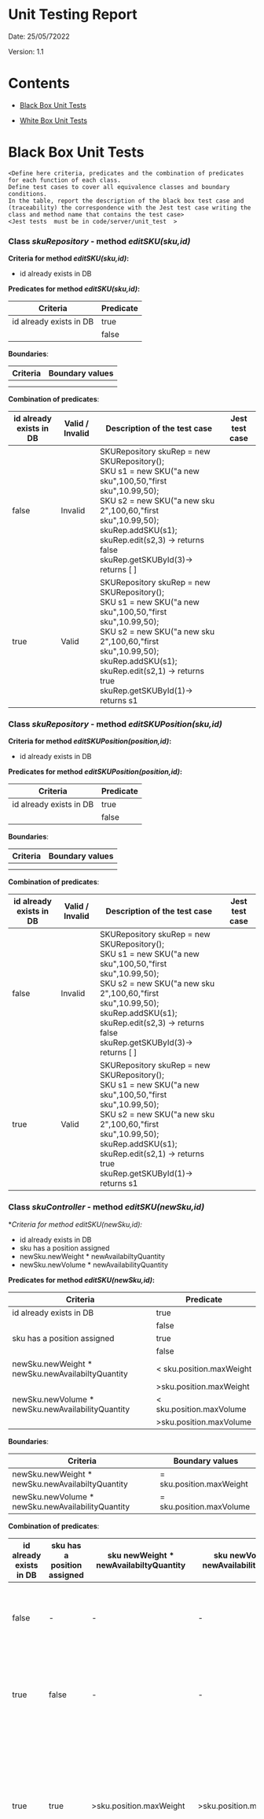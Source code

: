 # Unit Testing Report

Date: 25/05/72022

Version: 1.1

# Contents

- [Black Box Unit Tests](#black-box-unit-tests)




- [White Box Unit Tests](#white-box-unit-tests)


# Black Box Unit Tests

    <Define here criteria, predicates and the combination of predicates for each function of each class.
    Define test cases to cover all equivalence classes and boundary conditions.
    In the table, report the description of the black box test case and (traceability) the correspondence with the Jest test case writing the 
    class and method name that contains the test case>
    <Jest tests  must be in code/server/unit_test  >

 ### **Class *skuRepository* - method *editSKU(sku,id)***



**Criteria for method *editSKU(sku,id)*:**
	

 - id already exists in DB

**Predicates for method *editSKU(sku,id)*:**

| Criteria                | Predicate |
| ----------------------- | --------- |
| id already exists in DB | true      |
|                         | false     |





**Boundaries**:

| Criteria | Boundary values |
| -------- | --------------- |
|          |                 |
|          |                 |



**Combination of predicates**:


| id already exists in DB | Valid / Invalid | Description of the test case                                 | Jest test case |
| ----------------------- | --------------- | ------------------------------------------------------------ | -------------- |
| false                   | Invalid         | SKURepository skuRep = new SKURepository();<br />SKU s1 = new SKU("a new sku",100,50,"first sku",10.99,50);<br />SKU s2 = new SKU("a new sku 2",100,60,"first sku",10.99,50);<br />skuRep.addSKU(s1);<br />skuRep.edit(s2,3) -> returns false<br />skuRep.getSKUById(3)-> returns [ ] |                |
| true                    | Valid           | SKURepository skuRep = new SKURepository();<br />SKU s1 = new SKU("a new sku",100,50,"first sku",10.99,50);<br />SKU s2 = new SKU("a new sku 2",100,60,"first sku",10.99,50);<br />skuRep.addSKU(s1);<br />skuRep.edit(s2,1) -> returns true<br />skuRep.getSKUById(1)-> returns s1 |                |

 ### **Class *skuRepository* - method *editSKUPosition(sku,id)***



**Criteria for method *editSKUPosition(position,id)*:**
	

 - id already exists in DB

**Predicates for method *editSKUPosition(position,id)*:**

| Criteria                | Predicate |
| ----------------------- | --------- |
| id already exists in DB | true      |
|                         | false     |





**Boundaries**:

| Criteria | Boundary values |
| -------- | --------------- |
|          |                 |
|          |                 |



**Combination of predicates**:


| id already exists in DB | Valid / Invalid | Description of the test case                                 | Jest test case |
| ----------------------- | --------------- | ------------------------------------------------------------ | -------------- |
| false                   | Invalid         | SKURepository skuRep = new SKURepository();<br />SKU s1 = new SKU("a new sku",100,50,"first sku",10.99,50);<br />SKU s2 = new SKU("a new sku 2",100,60,"first sku",10.99,50);<br />skuRep.addSKU(s1);<br />skuRep.edit(s2,3) -> returns false<br />skuRep.getSKUById(3)-> returns [ ] |                |
| true                    | Valid           | SKURepository skuRep = new SKURepository();<br />SKU s1 = new SKU("a new sku",100,50,"first sku",10.99,50);<br />SKU s2 = new SKU("a new sku 2",100,60,"first sku",10.99,50);<br />skuRep.addSKU(s1);<br />skuRep.edit(s2,1) -> returns true<br />skuRep.getSKUById(1)-> returns s1 |                |

 ### **Class *skuController* - method *editSKU(newSku,id)***



**Criteria for method *editSKU(newSku,id):**
	

 - id already exists in DB
 - sku has a position assigned
 - newSku.newWeight * newAvailabiltyQuantity
 - newSku.newVolume * newAvailabilityQuantity

**Predicates for method *editSKU(newSku,id)*:**

| Criteria                                          | Predicate                |
| ------------------------------------------------- | ------------------------ |
| id already exists in DB                           | true                     |
|                                                   | false                    |
| sku has a position assigned                       | true                     |
|                                                   | false                    |
| newSku.newWeight * newSku.newAvailabiltyQuantity  | < sku.position.maxWeight |
|                                                   | >sku.position.maxWeight  |
| newSku.newVolume * newSku.newAvailabilityQuantity | < sku.position.maxVolume |
|                                                   | >sku.position.maxVolume  |





**Boundaries**:

| Criteria                                          | Boundary values          |
| ------------------------------------------------- | ------------------------ |
| newSku.newWeight * newSku.newAvailabiltyQuantity  | = sku.position.maxWeight |
| newSku.newVolume * newSku.newAvailabilityQuantity | = sku.position.maxVolume |



**Combination of predicates**:


| id already exists in DB | sku has a position assigned | sku newWeight * newAvailabiltyQuantity | sku newVolume * newAvailabilityQuantity | Valid / Invalid | Description of the test case                                 | Jest test case |
| ----------------------- | --------------------------- | -------------------------------------- | --------------------------------------- | --------------- | ------------------------------------------------------------ | -------------- |
| false                   | -                           | -                                      | -                                       | Invalid         | SKURepository skuRep = new SKURepository()<br />SKU s1 = new SKU("a new sku",100,50,"first sku",10.99,50);<br />SKUController skuController= new skuController()<br />SKU s2 = new SKU("a new sku 2",100,60,"first sku",10.99,50);<br />skuRep.addSKU(s1);<br />skuController.editSKU(s2,3) -> returns 404<br />skuRep.getSKUById(3)-> [] |                |
| true                    | false                       | -                                      | -                                       | Valid           | SKURepository skuRep = new SKURepository()<br />SKU s1 = new SKU("a new sku",100,50,"first sku",10.99,50);<br />SKUController skuController= new skuController()<br />SKU s2 = new SKU("a new sku 2",100,60,"first sku",10.99,50);<br />skuRep.addSKU(s1);<br />skuController.editSKU(s2,1) -> returns 200<br />skuRep.getSKUById(1)-> [{"a new sku 2",100,60,"first sku",10.99,50}] |                |
| true                    | true                        | >sku.position.maxWeight                | >sku.position.maxVolume                 | Invalid         | SKURepository skuRep = new SKURepository()<br />PositionRepository posRepo = new PositionRepository();<br />SKUController skuController= new skuController()<br />PositionRepository posRepo = new PositionRepository();<br />Position pos = new Position("800234543412","8002","3454","3412",200,200)<br />SKU s1 = new SKU("a new sku",2,3,"first sku",10.99,50);<br />SKU s2 = new SKU("a new sku 2",100,60,"first sku",10.99,50);<br />skuRep.addSKU(s1);<br />posRepo.addPos(pos);<br />sku.editSKUPosition(pos,1)<br />skuController.editSKU(s2,1) -> returns 422<br />skuRep.getSKUById(1) -> {"a new sku",2,3,"first sku",10.99,50,"800234543412"} |                |
| true                    | true                        | <=sku.position.maxWeight               | <=sku.position.maxVolume                | Valid           | SKURepository skuRep = new SKURepository()<br />PositionRepository posRepo = new PositionRepository();<br />SKUController skuController= new skuController()<br />Position pos = new Position("800234543412","8002","3454","3412",1000,1000)<br />SKU s1 = new SKU("a new sku",2,3,"first sku",10.99,50);<br />SKU s2 = new SKU("a new sku 2",100,60,"first sku",10.99,50);<br />skuRep.addSKU(s1);<br />posRepo.addPos(pos);<br />sku.editSKUPosition(pos,1)<br />skuController.editSKU(s2,1) -> returns 200<br />skuRep.getSKUById(1) -> {"a new sku 2",100,60,"first sku",10.99,50,"800234543412"} |                |

 ### **Class *skuController* - method *editSKUPosition(position,id)***



**Criteria for method *editSKUPosition(position,id)*:**
	

 - id already exists in DB
 - position already exists in DB
 - sku has already the new position
 - sku.Weight * sku.AvailabiltyQuantity
 - sku.Volume * sku.AvailabilityQuantity

**Predicates for method *editSKUPosition(position,id)*:**

| Criteria                              | Predicate            |
| ------------------------------------- | -------------------- |
| id already exists in DB               | true                 |
|                                       | false                |
| position already exists in DB         | true                 |
|                                       | false                |
| sku has already the new position      | true                 |
|                                       | false                |
| sku.Weight * sku.AvailabiltyQuantity  | < position.maxWeight |
|                                       | >position.maxWeight  |
| sku.Volume * sku.AvailabilityQuantity | < position.maxVolume |
|                                       | >position.maxVolume  |





**Boundaries**:

| Criteria                              | Boundary values      |
| ------------------------------------- | -------------------- |
| sku.Weight * sku.AvailabiltyQuantity  | = position.maxWeight |
| sku.Volume * sku.AvailabilityQuantity | = position.maxVolume |



**Combination of predicates**:


| id already exists in DB | position already exists in DB | sku has already the new position | sku.Weight * sku.AvailabiltyQuantity | sku.Volume * sku.AvailabilityQuantity | Valid / Invalid | Description of the test case                                 | Jest test case |
| ----------------------- | ----------------------------- | -------------------------------- | ------------------------------------ | ------------------------------------- | --------------- | ------------------------------------------------------------ | -------------- |
| false                   | -                             |                                  | -                                    | -                                     | Invalid         | SKURepository skuRep = new SKURepository()<br />SKUController skuController= new skuController()<br />PositionRepository posRepo = new PositionRepository();<br />Position pos = new Position("800234543412","8002","3454","3412",1000,1000)<br />SKU s1 = new SKU("a new sku",100,50,"first sku",10.99,50);<br />skuRep.addSKU(s1);<br />skuController.editSKUPosition(pos,3) ) -> returns 404<br />skuRep.getSKUById(3)-> [] |                |
| true                    | false                         | -                                | -                                    | -                                     | Invalid         | SKURepository skuRep = new SKURepository()<br />SKUController skuController= new skuController()<br />PositionRepository posRepo = new PositionRepository();<br />Position pos = new Position("800234543412","8002","3454","3412",1000,1000)<br />SKU s1 = new SKU("a new sku",100,50,"first sku",10.99,50);<br />skuRep.addSKU(s1);<br />skuController.editSKUPosition(pos,1) ) -> returns 404<br />skuRep.getSKUById(1)-> s1 |                |
| true                    | true                          | true                             | -                                    | -                                     | Invalid         | SKURepository skuRep = new SKURepository()<br />SKUController skuController= new skuController()<br />PositionRepository posRepo = new PositionRepository();<br />Position pos = new Position("800234543412","8002","3454","3412",1000,1000)<br />posRepo.addPos(pos);<br />SKU s1 = new SKU("a new sku",100,50,"first sku",10.99,50);<br />skuRep.addSKU(s1);<br />skuController.editSKUPosition(pos,1) ) -> 202<br />skuController.editSKUPosition(pos,1) ) -> 422<br />skuRep.getSKUById(1)-> [{"a new sku",100,50,"first sku",10.99,50,"800234543412"}] |                |
| true                    | true                          | false                            | > position.maxWeight                 | > position.maxVolume                  | Invalid         | SKURepository skuRep = new SKURepository()<br />SKUController skuController= new skuController()<br />PositionRepository posRepo = new PositionRepository();<br />Position pos = new Position("800234543412","8002","3454","3412",200,200)<br />posRepo.addPos(pos);<br />SKU s1 = new SKU("a new sku",100,50,"first sku",10.99,50);<br />skuRep.addSKU(s1);<br />skuController.editSKUPosition(pos,1) ) -> 422<br />skuRep.getSKUById(1)-> s1 |                |
| true                    | true                          | false                            | <= position.maxWeight                | <= position.maxVolume                 | Valid           | SKURepository skuRep = new SKURepository()<br />SKUController skuController= new skuController()<br />PositionRepository posRepo = new PositionRepository();<br />Position pos = new Position("800234543412","8002","3454","3412",1000,1000)<br />posRepo.addPos(pos);<br />SKU s1 = new SKU("a new sku",100,50,"first sku",10.99,50);<br />skuRep.addSKU(s1);<br />skuController.editSKUPosition(pos,1) ) -> 202<br />skuRep.getSKUById(1)-> [{"a new sku",100,50,"first sku",10.99,50,"800234543412}] |                |

 ### **Class *skuItemRepository* - method *addSKUItem(skuItem)***



**Criteria for method *addSKUItem(skuItem)*:**
	

 - RFID already exists in DB
 - skuId exists in DB

**Predicates for method *addSKUItem(skuItem)*:**

| Criteria                  | Predicate |
| ------------------------- | --------- |
| RFID already exists in DB | true      |
|                           | false     |
| skuId exists in DB        | true      |
|                           | false     |





**Boundaries**:

| Criteria | Boundary values |
| -------- | --------------- |
|          |                 |
|          |                 |



**Combination of predicates**:


| RFID already exists in DB | skuId exists in DB | Valid / Invalid | Description of the test case                                 | Jest test case |
| ------------------------- | ------------------ | --------------- | ------------------------------------------------------------ | -------------- |
| true                      | -                  | Invalid         | SKUItemRepository skuItemRep = new SKUItemRepository();<br />SKUItem si1 = new SKUItem("12345678901234567890123456789015",1,"2021/11/29 12:30");<br />skuItemRep.addSKUItem(si1) -> returns true;<br />skuItemRep.addSKUItem(si1) -> returns false;<br />skuItemRep.getSingleSKUItem(12345678901234567890123456789015)-> returns si1 |                |
| false                     | false              | Invalid         | SKUItemRepository skuItemRep = new SKUItemRepository();<br />SKUItem si1 = new SKUItem("12345678901234567890123456789015",1,"2021/11/29 12:30");<br />skuItemRep.addSKUItem(si1) -> returns false;<br />skuItemRep.getSingleSKUItem(12345678901234567890123456789015)-> returns [] |                |
| false                     | true               | Valid           | SKUItemRepository skuItemRep = new SKUItemRepository();<br />SKURepository skuRep = new SKURepository();<br />SKU s1 = new SKU("a new sku",100,50,"first sku",10.99,50);<br />skuItemRep.addSKU(s1)<br />SKUItem si1 = new SKUItem("12345678901234567890123456789015",1,"2021/11/29 12:30");<br />skuItemRep.addSKUItem(si1) -> returns true;<br />skuItemRep.getSingleSKUItem(12345678901234567890123456789015)-> returns si1 |                |

 ### **Class *skuItemRepository* - method *deleteSKUItem(rfid)***



**Criteria for method *deleteSKUItem(rfid)*:**
	

 - RFID exists in DB

**Predicates for method *deleteSKUItem(rfid)*:**

| Criteria          | Predicate |
| ----------------- | --------- |
| RFID exists in DB | true      |
|                   | false     |





**Boundaries**:

| Criteria | Boundary values |
| -------- | --------------- |
|          |                 |
|          |                 |



**Combination of predicates**:


| RFID already exists in DB | Valid / Invalid | Description of the test case                                 | Jest test case |
| ------------------------- | --------------- | ------------------------------------------------------------ | -------------- |
| false                     | Invalid         | SKUItemRepository skuItemRep = new SKUItemRepository();<br />SKUItem si1 = new SKUItem("12345678901234567890123456789015",1,"2021/11/29 12:30");<br />skuItemRep.deleteSKUItem(si1); -> returns false<br />skuItemRep.getSingleSKUItem(12345678901234567890123456789015)-> returns [] |                |
| true                      | Valid           | SKUItemRepository skuItemRep = new SKUItemRepository();<br />SKURepository skuRep = new SKURepository();<br />SKU s1 = new SKU("a new sku",100,50,"first sku",10.99,50);<br />skuItemRep.addSKU(s1)<br />SKUItem si1 = new SKUItem("12345678901234567890123456789015",1,"2021/11/29 12:30");<br />skuItemRep.addSKUItem(si1);<br />skuItemRep.deleteSKUItem(si1); -> returns true<br />skuItemRep.getSingleSKUItem(12345678901234567890123456789015)-> returns [] |                |

 ### **Class *skuItemController* - method *editSKUItem(newSKUItem,rfid)***



**Criteria for method *editSKUItem(newSKUItem,rfid)*:**
	

 - RFID exists in DB

**Predicates for method *editSKUItem(newSKUItem,rfid)*:**

| Criteria          | Predicate |
| ----------------- | --------- |
| RFID exists in DB | true      |
|                   | false     |





**Boundaries**:

| Criteria | Boundary values |
| -------- | --------------- |
|          |                 |
|          |                 |



**Combination of predicates**:


| RFID already exists in DB | Valid / Invalid | Description of the test case                                 | Jest test case |
| ------------------------- | --------------- | ------------------------------------------------------------ | -------------- |
| false                     | Invalid         | SKUItemRepository skuItemRep = new SKUItemRepository();<br />SKUItemController skuItemController = new SKUItemController();<br />SKUItem si1 = new SKUItem("12345678901234567890123456789015",1,"2021/11/29 12:30");<br />SKUItem si2 = new SKUItem("12345678901234567890123456789015","2021/11/29 13:30");<br />skuItemController.editSKUItem(si2,12345678901234567890123456789015); -> returns false<br />skuItemRep.getSingleSKUItem(12345678901234567890123456789015)-> returns [] |                |
| true                      | Valid           | SKUItemRepository skuItemRep = new SKUItemRepository();<br />SKUItemController skuItemController = new SKUItemController();<br />SKUItem si1 = new SKUItem("12345678901234567890123456789015",1,"2021/11/29 12:30");<br />skuItemRep.addSKUItem(si1)<br />SKUItem si2 = new SKUItem("12345678901234567890123456789015","2021/11/29 13:30");<br />skuItemController.editSKUItem(si2,12345678901234567890123456789015); -> returns true<br />skuItemRep.getSingleSKUItem(12345678901234567890123456789015)-> returns [{"12345678901234567890123456789015",1,0,"2021/11/29 13:30"}] |                |

 ### **Class *ItemRepository* - method *addItem(item)***



**Criteria for method *addItem(item)*:**
	

 - id already exists in DB
 - supplierid already exists in DB
 - skuId exists in DB

**Predicates for method *addItem(item)*:**

| Criteria                        | Predicate |
| ------------------------------- | --------- |
| id already exists in DB         | true      |
|                                 | false     |
| supplierid already exists in DB | true      |
|                                 | false     |
| skuId exists in DB              | true      |
|                                 | false     |





**Boundaries**:

| Criteria | Boundary values |
| -------- | --------------- |
|          |                 |
|          |                 |



**Combination of predicates**:


| id already exists in DB | supplierid already exists in DB | skuId exists in DB | Valid / Invalid | Description of the test case                                 | Jest test case |
| ----------------------- | ------------------------------- | ------------------ | --------------- | ------------------------------------------------------------ | -------------- |
| true                    | true                            | -                  | Invalid         | ItemRepository ItemRep = new ItemRepository();<br />//Supplier with supplierid=2 exists in DB<br />Item i1 = new Item(12,"a new item", 10.99, 1, 2);<br />ItemRep.addItem(i1) -> returns true;<br />ItemRep.addItem(i1) -> returns false;<br />skuItemRep.getSingleItem(12)-> returns i1 |                |
| true                    | false                           | -                  | Invalid         | ItemRepository ItemRep = new ItemRepository();<br />Item i1 = new Item(12,"a new item", 10.99, 1, 2);<br />ItemRep.addItem(i1) -> returns false;<br />skuItemRep.getSingleItem(12)-> returns[] |                |
| false                   | true                            | false              | Invalid         | ItemRepository ItemRep = new ItemRepository();<br />//Supplier with supplierid=2 exists in DB<br />Item i1 = new Item(12,"a new item", 10.99, 1, 2);<br />ItemRep.addItem(i1) -> returns false;<br />IskuItemRep.getSingleItem(12)-> returns [] |                |
| false                   | true                            | true               | Valid           | ItemRepository ItemRep = new ItemRepository();<br />//Supplier with supplierid=2 exists in DB<br />//SKU with skuid=1 exists in DB<br />Item i1 = new Item(12,"a new item", 10.99, 1, 2);<br />ItemRep.addItem(i1) -> returns true;<br />IskuItemRep.getSingleItem(12)-> returns i1 |                |

 ### **Class *ItemRepository* - method *deleteItem(id)***



**Criteria for method *deleteItem(id)*:**
	

 - id exists in DB

**Predicates for method *deleteItem(id)*:**

| Criteria        | Predicate |
| --------------- | --------- |
| id exists in DB | true      |
|                 | false     |





**Boundaries**:

| Criteria | Boundary values |
| -------- | --------------- |
|          |                 |
|          |                 |



**Combination of predicates**:


| id exists in DB | Valid / Invalid | Description of the test case                                 | Jest test case |
| --------------- | --------------- | ------------------------------------------------------------ | -------------- |
| false           | Invalid         | ItemRepository ItemRep = new ItemRepository();<br />//Supplier with supplierid=2 exists in DB<br />//SKU with skuid=1 exists in DB<br />Item i1 = new Item(12,"a new item", 10.99, 1, 2);<br />ItemRep.deleteItem(12) -> returns false;<br />skuItemRep.getSingleItem(12)-> returns [] |                |
| true            | Valid           | ItemRepository ItemRep = new ItemRepository();<br />//Supplier with supplierid=2 exists in DB<br />//SKU with skuid=1 exists in DB<br />Item i1 = new Item(12,"a new item", 10.99, 1, 2);<br />ItemRep.addItem(i1) -> returns true;<br />ItemRep.deleteItem(12) -> returns true;<br />skuItemRep.getSingleItem(12)-> returns[] |                |

 ### **Class *skuItemController* - method *editSKUItem(newItem,id)***



**Criteria for method *editSKUItem(newItem,id)*:**
	

 - idexists in DB

**Predicates for method *editSKUItem(newItem,id)*:**

| Criteria        | Predicate |
| --------------- | --------- |
| id exists in DB | true      |
|                 | false     |





**Boundaries**:

| Criteria | Boundary values |
| -------- | --------------- |
|          |                 |
|          |                 |



**Combination of predicates**:


| RFID already exists in DB | Valid / Invalid | Description of the test case                                 | Jest test case |
| ------------------------- | --------------- | ------------------------------------------------------------ | -------------- |
| false                     | Invalid         | ItemRepository itemRep = new ItemRepository();<br />ItemController itemController = new ItemController();<br />//Supplier with supplierid=2 exists in DB<br />//SKU with skuid=1 exists in DB<br />Item i1 = new Item(12,"a new item", 10.99, 1, 2);<br />Item i2 = new Item("a new item2",11.99);<br />itemController.editSKUItem(i2,12); -> returns false<br />itemRep.getSingleSKUItem(12)-> returns [] |                |
| true                      | Valid           | ItemRepository itemRep = new ItemRepository();<br />ItemController itemController = new ItemController();<br />//Supplier with supplierid=2 exists in DB<br />//SKU with skuid=1 exists in DB<br />Item i1 = new Item(12,"a new item", 10.99, 1, 2);<br />itemRep.addItem(i1)<br />Item i2 = new Item("a new item2",11.99);<br />itemController.editSKUItem(i2,12); -> returns true<br />itemRep.getSingleSKUItem(12)-> returns {12,"a new item", 11.99, 1, 2} |                |

### **Class *TestDescriptor* - method *updateTestDescriptor***



**Criteria for method *updateTestDescriptor*:**


- **ID** has to be an **integer**
- **ID** has to be **bigger than 0**
- **newIdSKU** has to be an **integer**
- **newIdSKU** has to be **bigger than 0**
- **newName** has to be a **non-empty** string
- **newProcedureDescription** has to be a **non-empty** string




**Predicates for method *updateTestDescriptor*:**

| Criteria                                             | Predicate                          |
|------------------------------------------------------|------------------------------------|
| ID has to be an integer                              | typeof id === "Integer"            |
| ID has to be bigger than 0                           | id > 0                             |
| newIdSKU has to be an integer                        | typeof newIdSKU === "Integer"      |
| newIdSKU has to be bigger than 0                     | newIdSKU > 0                       |
| newName has to be a non-empty string                 | newName !== undefined              |
| newProcedureDescription has to be a non-empty string | newProcedureDescription.length > 0 |


**Boundaries**:

| Criteria                                              | Boundary values |
|-------------------------------------------------------|-----------------|
| ID has to be bigger than 0                            | 0               |
| newIdSKU has to be bigger than 0                      | 0               |

**Combination of predicates**:


| ID is integer | ID is bigger than 0 | newIdSKu is integer | newIdSKU is bigger than 0 | newName is non-empty | newProcedureDescription is non-empty | Valid / Invalid | Description of the test case                                                                                                                                                  | Jest test case                       |
|---------------|---------------------|---------------------|---------------------------|----------------------|--------------------------------------|-----------------|-------------------------------------------------------------------------------------------------------------------------------------------------------------------------------|--------------------------------------|
| true          | true                | true                | true                      | true                 | true                                 | Valid           | db.updateTestDescriptor({<br/>*newName*: "New Test Descriptor 1",<br/>*newIdSKU*: 1,<br/>*newProcedureDescription*: "New This test is described by ..."}, 1);                 | reqWithCorrectData                   |
| **false**     | **false**           | true                | true                      | true                 | true                                 | Invalid         | db.updateTestDescriptor({<br/>*newName*: "New Test Descriptor 1",<br/>*newIdSKU*: 1,<br/>*newProcedureDescription*: "New This test is described by ..."}, **"Not Integer"**); | reqWithNonIntegerId                  |
| true          | **false**           | true                | true                      | true                 | true                                 | Invalid         | db.updateTestDescriptor({<br/>*newName*: "New Test Descriptor 1",<br/>*newIdSKU*: 1,<br/>*newProcedureDescription*: "New This test is described by ..."}, **0**);             | reqWithZeroId                        |
| true          | true                | **false**           | **false**                 | true                 | true                                 | Invalid         | db.updateTestDescriptor({<br/>*newName*: "New Test Descriptor 1",<br/>***newIdSKU*: "Not Integer"**,<br/>*newProcedureDescription*: "New This test is described by ..."}, 1); | reqWithNonIntegerNewIdSKU            |
| true          | true                | true                | **false**                 | true                 | true                                 | Invalid         | db.updateTestDescriptor({<br/>*newName*: "New Test Descriptor 1",<br/>***newIdSKU*: 0**,<br/>*newProcedureDescription*: "New This test is described by ..."}, 1);             | reqWithZeroNewIdSKU                  |
| true          | true                | true                | true                      | **false**            | true                                 | Invalid         | db.updateTestDescriptor({<br/>***newName*: undefined**,<br/>*newIdSKU*: 1,<br/>*newProcedureDescription*: "New This test is described by ..."}, 1);                           | reqWithEmptyNewName                  |
| true          | true                | true                | true                      | true                 | **false**                            | Invalid         | db.updateTestDescriptor({<br/>*newName*: "New Test Descriptor 1",<br/>*newIdSKU*: 1,<br/>***newProcedureDescription*: undefined**}, 1);                                       | reqWithEmptyNewProcedureDescription  |
| true          | true                | true                | true                      | true                 | true                                 | Invalid         | db.updateTestDescriptor({<br/>*newName*: "New Test Descriptor 1",<br/>*newIdSKU*: 1,<br/>***newProcedureDescription*: undefined**}, 1);                                       | reqWithEmptyNewProcedureDescription  |




### **Class *TestDescriptor* - method *deleteTestDescriptor***

**Criteria for method *deleteTestDescriptor*:**


- **ID** has to be an **integer**
- **ID** has to be **bigger than 0**
- **Test Descriptor** has to be **existent**


**Predicates for method *deleteTestDescriptor*:**

| Criteria                     | Predicate               |
|------------------------------|-------------------------|
| ID has to be an integer      | typeof id === "Integer" |
| ID has to be bigger than 0   | id > 0                  |
| Test Descriptor has to exist | true                    | 
|                              | false                   |


**Boundaries**:

| Criteria                                              | Boundary values |
|-------------------------------------------------------|-----------------|
| ID has to be bigger than 0                            | 0               |



**Combination of predicates**:


| ID is integer | ID is bigger than 1 | Test Descriptor exist | Valid / Invalid | Description of the test case               | Jest test case                            |
|---------------|---------------------|-----------------------|-----------------|--------------------------------------------|-------------------------------------------|
| true          | true                | true                  | Valid           | db.deleteTestDescriptor(1)                 | reqWithCorrectData()                      |
| **false**     | **false**           | **false**             | Invalid         | db.deleteTestDescriptor(**"Not Integer"**) | reqWithNonIntegerId()                     |
| true          | **false**           | **false**             | Invalid         | db.deleteTestDescriptor(**0**)             | reqWithZeroId()                           |
| true          | true                | true                  | Invalid         | db.deleteTestDescriptor(**99**)            | deleteTestDescriptor with ID non existent |

### **Class *TestResult* - method *updateTestResult***



**Criteria for method *updateTestResult*:**

- **ID** has to be an **integer**
- **ID** has to be **bigger than 0**
- **newIdTestDescriptor** has to be an **integer**
- **newIdTestDescriptor** has to be **bigger than 0**
- **newDate** has to be a **non-empty** string
- **newResult** has to be a **non-empty** string



**Predicates for method *updateTestResult*:**

| Criteria                                     | Predicate                                |
|----------------------------------------------|------------------------------------------|
| ID has to be an integer                      | typeof id === "Integer"                  |
| ID has to be bigger than 0                   | id > 0                                   |
| newIdTestDescriptor has to be an integer     | typeof newIdTestDescriptor === "Integer" |
| newIdTestDescriptor has to be bigger than 0  | newIdTestDescriptor > 0                  |
| newDate has to be of valid date-format       | typeof newDate === Date                  |
| newResult has to of (primitive) boolean type | typeof newResult === "boolean"           |



**Boundaries**:

| Criteria                                    | Boundary values |
|---------------------------------------------|-----------------|
| ID has to be bigger than 0                  | 0               |
| newIdTestDescriptor has to be bigger than 0 | 0               |

**Combination of predicates**:


| ID is integer | ID is bigger than 0 | newIdSKu is integer | newIdTestDescriptor is bigger than 0 | newDate is of Date | newResult is of boolean | Valid / Invalid | Description of the test case                                                                                                 | Jest test case                       |
|---------------|---------------------|---------------------|--------------------------------------|--------------------|-------------------------|-----------------|------------------------------------------------------------------------------------------------------------------------------|--------------------------------------|
| true          | true                | true                | true                                 | true               | true                    | Valid           | db.updateTestResult({<br/>*newDate*: "2022-05-20",<br/>*newIdTestDescriptor*: 1,<br/>*newResult*: true}, 1);                 | reqWithCorrectData                   |
| **false**     | **false**           | true                | true                                 | true               | true                    | Invalid         | db.updateTestResult({<br/>*newDate*: "2022-05-20",<br/>*newIdTestDescriptor*: 1,<br/>*newResult*: true}, **"Not Integer"**); | reqWithNonIntegerId                  |
| true          | **false**           | true                | true                                 | true               | true                    | Invalid         | db.updateTestResult({<br/>*newDate*: "2022-05-20",<br/>*newIdTestDescriptor*: 1,<br/>*newResult*: true}, **0**);             | reqWithZeroId                        |
| true          | true                | **false**           | **false**                            | true               | true                    | Invalid         | db.updateTestResult({<br/>*newDate*: "2022-05-20",<br/>***newIdTestDescriptor*: "Not Integer"**,<br/>*newResult*: true}, 1); | reqWithNonIntegerNewIdTestDescriptor |
| true          | true                | true                | **false**                            | true               | true                    | Invalid         | db.updateTestResult({<br/>*newDate*: "2022-05-20",<br/>***newIdTestDescriptor*: 0**,<br/>*newResult*: true}, 1);             | reqWithZeroNewIdTestDescriptor       |
| true          | true                | true                | true                                 | **false**          | true                    | Invalid         | db.updateTestResult({<br/>***newDate*: "Not Date"**,<br/>*newIdTestDescriptor*: 1,<br/>*newResult*: true}, 1);               | reqWithNonDateNewDate                |
| true          | true                | true                | true                                 | true               | **false**               | Invalid         | db.updateTestResult({<br/>*newDate*: "2022-05-20",<br/>*newIdTestDescriptor*: 1,<br/>***newResult*: "Not boolean"**}, 1);    | reqWithNonBooleanNewResult           |


### **Class *TestResult* - method *updateTestResult***



**Criteria for method *updateTestResult*:**

- **ID** has to be an **integer**
- **ID** has to be **bigger than 0**
- **newIdTestDescriptor** has to be an **integer**
- **newIdTestDescriptor** has to be **bigger than 0**
- **newDate** has to be a **non-empty** string
- **newResult** has to be a **non-empty** string



**Predicates for method *updateTestResult*:**

| Criteria                                     | Predicate                                |
|----------------------------------------------|------------------------------------------|
| ID has to be an integer                      | typeof id === "Integer"                  |
| ID has to be bigger than 0                   | id > 0                                   |
| newIdTestDescriptor has to be an integer     | typeof newIdTestDescriptor === "Integer" |
| newIdTestDescriptor has to be bigger than 0  | newIdTestDescriptor > 0                  |
| newDate has to be of valid date-format       | typeof newDate === Date                  |
| newResult has to of (primitive) boolean type | typeof newResult === "boolean"           |



**Boundaries**:

| Criteria                                    | Boundary values |
|---------------------------------------------|-----------------|
| ID has to be bigger than 0                  | 0               |
| newIdTestDescriptor has to be bigger than 0 | 0               |

**Combination of predicates**:


| ID is integer | ID is bigger than 0 | newIdSKu is integer | newIdTestDescriptor is bigger than 0 | newDate is of Date | newResult is of boolean | Valid / Invalid | Description of the test case                                                                                                 | Jest test case                       |
|---------------|---------------------|---------------------|--------------------------------------|--------------------|-------------------------|-----------------|------------------------------------------------------------------------------------------------------------------------------|--------------------------------------|
| true          | true                | true                | true                                 | true               | true                    | Valid           | db.updateTestResult({<br/>*newDate*: "2022-05-20",<br/>*newIdTestDescriptor*: 1,<br/>*newResult*: true}, 1);                 | reqWithCorrectData                   |
| **false**     | **false**           | true                | true                                 | true               | true                    | Invalid         | db.updateTestResult({<br/>*newDate*: "2022-05-20",<br/>*newIdTestDescriptor*: 1,<br/>*newResult*: true}, **"Not Integer"**); | reqWithNonIntegerId                  |
| true          | **false**           | true                | true                                 | true               | true                    | Invalid         | db.updateTestResult({<br/>*newDate*: "2022-05-20",<br/>*newIdTestDescriptor*: 1,<br/>*newResult*: true}, **0**);             | reqWithZeroId                        |
| true          | true                | **false**           | **false**                            | true               | true                    | Invalid         | db.updateTestResult({<br/>*newDate*: "2022-05-20",<br/>***newIdTestDescriptor*: "Not Integer"**,<br/>*newResult*: true}, 1); | reqWithNonIntegerNewIdTestDescriptor |
| true          | true                | true                | **false**                            | true               | true                    | Invalid         | db.updateTestResult({<br/>*newDate*: "2022-05-20",<br/>***newIdTestDescriptor*: 0**,<br/>*newResult*: true}, 1);             | reqWithZeroNewIdTestDescriptor       |
| true          | true                | true                | true                                 | **false**          | true                    | Invalid         | db.updateTestResult({<br/>***newDate*: "Not Date"**,<br/>*newIdTestDescriptor*: 1,<br/>*newResult*: true}, 1);               | reqWithNonDateNewDate                |
| true          | true                | true                | true                                 | true               | **false**               | Invalid         | db.updateTestResult({<br/>*newDate*: "2022-05-20",<br/>*newIdTestDescriptor*: 1,<br/>***newResult*: "Not boolean"**}, 1);    | reqWithNonBooleanNewResult           |

### **Class *TestResult* - method *deleteTestResult***

**Criteria for method *deleteTestResult*:**


- **ID** has to be an **integer**
- **ID** has to be **bigger than 0**
- **Test Result** has to exist
- **SKU Item** has to exist 

**Predicates for method *deleteTestResult*:**

| Criteria                                             | Predicate                          |
|------------------------------------------------------|------------------------------------|
| ID has to be an integer                              | typeof id === "Integer"            |
| ID has to be bigger than 0                           | id > 0                             |



**Boundaries**:

| Criteria                                              | Boundary values |
|-------------------------------------------------------|-----------------|
| ID has to be bigger than 0                            | 0               |



**Combination of predicates**:


| ID is integer | ID is bigger than 1 | SKU Item exists | Test Result exists | Valid / Invalid | Description of the test case                                           | Jest test case                                                  |
|---------------|---------------------|-----------------|--------------------|-----------------|------------------------------------------------------------------------|-----------------------------------------------------------------|
| true          | true                | true            | true               | Valid           | testResultRepository.deleteTestResult(1)                               | Test Result Unit Test > reqWithCorrectData()                    |
| **false**     | **false**           | true            | **false**          | Invalid         | testResultRepository.deleteTestResult(**"Not Integer"**)               | Test Result Unit Test > reqWithNonIntegerId()                   |
| true          | **false**           | true            | **false**          | Invalid         | testResultRepository.deleteTestResult(**0**)                           | Test Result Unit Test > reqWithZeroId()                         |
| true          | true                | true            | **false**          | Invalid         | testResultRepository.deleteTestResult(**99**)                          | Test Result Unit Test > delete test result by non-existent id   |
| true          | true                | **false**       | **false**          | Invalid         | delete('/api/skuitems/12345678901234567890123456789099/testResult/1')  | Test Result Unit Test > delete test result by rfid non-existent |


## Class restockOrderRepository

### returnItems(id)

#### Criteria

- id of the restock order exists

#### Predicates

| Criteria            | Predicate |
| ------------------- | --------- |
| id exists in the db | true      |
|                     | false     |

#### Boundaries

| Criteria | Boundary values |
| -------- | --------------- |
|          |                 |

#### Combination of predicates

| id already exists in DB | the id is associated to some items which must be returned | Valid / Invalid | Description of the test case                                                                                                                                                                                                                                                                                                                                                                                                                                                                                                                                                                                                                                                                                                                                                                                                                                                                                                                                                                                                                                                    |
| ----------------------- | --------------------------------------------------------- | --------------- | ------------------------------------------------------------------------------------------------------------------------------------------------------------------------------------------------------------------------------------------------------------------------------------------------------------------------------------------------------------------------------------------------------------------------------------------------------------------------------------------------------------------------------------------------------------------------------------------------------------------------------------------------------------------------------------------------------------------------------------------------------------------------------------------------------------------------------------------------------------------------------------------------------------------------------------------------------------------------------------------------------------------------------------------------------------------------------- |
| `false`                 |                                                           | Invalid         | <br />positionRepo.addPOS(new Position("800234543412", "8002", "3454", "3412", 100, 100, 0, 0));<br />skuRepo.addSKU(new SKU(1, "sku description", 2, 3, "note", "800234543412", 5, 10, [1]));<br />userRepo.add(new User(1, "Riccardo", "salva", "riccardo.salva", "passwordd", "supplier"));<br />itemRepo.addItem(new Item(1, "item description", 10, 1, 1));<br />testDescriptorRepo.addTestDescriptor(new TestDescriptor(1,'test descriptor', 'procedure description', 1));<br />restockRepo.add(new RestockOrder(undefined, dateHandler.DayjsToDateAndTime(dayjs()), "ISSUED",[{ SKUId: 1, description: "item description", price: 3, qty: 2 }], 1, {}, []));<br />restockRepo.updateState(1, "DELIVERED");<br />restockRepo.addSKUItems(1, [{ SKUId: 1, rfid: rfid1 },{ SKUId: 1, rfid: rfid2 }]);<br />restockRepo.updateState(1, "COMPLETEDRETURN");<br />let tr = new testResult(1, 1, dateHandler.DayjsToDate(dayjs()), false);<br />tr.rfid = skuItem[0].rfid;<br />testResultRepo.addTestResult(tr);<br />restockRepo.returnItems(id)<br />// result = {code: 404} |
| `true`                  | `false`                                                   | Invalid         | <br />positionRepo.addPOS(new Position("800234543412", "8002", "3454", "3412", 100, 100, 0, 0));<br />skuRepo.addSKU(new SKU(1, "sku description", 2, 3, "note", "800234543412", 5, 10, [1]));<br />userRepo.add(new User(1, "Riccardo", "salva", "riccardo.salva", "passwordd", "supplier"));<br />itemRepo.addItem(new Item(1, "item description", 10, 1, 1));<br />testDescriptorRepo.addTestDescriptor(new TestDescriptor(1,'test descriptor', 'procedure description', 1));<br />restockRepo.add(new RestockOrder(undefined, dateHandler.DayjsToDateAndTime(dayjs()), "ISSUED",[{ SKUId: 1, description: "item description", price: 3, qty: 2 }], 1, {}, []));<br />restockRepo.updateState(1, "DELIVERED");<br />restockRepo.addSKUItems(1, [{ SKUId: 1, rfid: rfid1 },{ SKUId: 1, rfid: rfid2 }]);<br />restockRepo.updateState(1, "COMPLETEDRETURN");<br />let tr = new testResult(1, 1, dateHandler.DayjsToDate(dayjs()), false);<br />tr.rfid = skuItem[0].rfid;<br />testResultRepo.addTestResult(tr);<br />restockRepo.returnItems(id)<br />// result = []          |
| `true`                  | `true`                                                    | Valid           | <br />positionRepo.addPOS(new Position("800234543412", "8002", "3454", "3412", 100, 100, 0, 0));<br />skuRepo.addSKU(new SKU(1, "sku description", 2, 3, "note", "800234543412", 5, 10, [1]));<br />userRepo.add(new User(1, "Riccardo", "salva", "riccardo.salva", "passwordd", "supplier"));<br />itemRepo.addItem(new Item(1, "item description", 10, 1, 1));<br />testDescriptorRepo.addTestDescriptor(new TestDescriptor(1,'test descriptor', 'procedure description', 1));<br />restockRepo.add(new RestockOrder(undefined, dateHandler.DayjsToDateAndTime(dayjs()), "ISSUED",[{ SKUId: 1, description: "item description", price: 3, qty: 2 }], 1, {}, []));<br />restockRepo.updateState(1, "DELIVERED");<br />restockRepo.addSKUItems(1, [{ SKUId: 1, rfid: rfid1 },{ SKUId: 1, rfid: rfid2 }]);<br />restockRepo.updateState(1, "COMPLETEDRETURN");<br />let tr = new testResult(1, 1, dateHandler.DayjsToDate(dayjs()), false);<br />tr.rfid = skuItem[0].rfid;<br />testResultRepo.addTestResult(tr);<br />restockRepo.returnItems(id)<br />// result = skuItem[0]  |

### add

#### Criteria

- SKUId(s) exists

- supplierId exists

#### Predicates

| Criteria                       | Predicate |
| ------------------------------ | --------- |
| exists an item with that SKUId | true      |
|                                | false     |
| the supplierId exists          | true      |
|                                | false     |

#### Boundaries

| Criteria | Boundary values |
| -------: | --------------- |
|          |                 |

#### Combination of predicates

| exists an item with that SKUId | the supplierId exists | Valid/Invalid | Description of the test case                                                                                                                                                                                                                                                                                                                                                                                                                                                         |
| ------------------------------ | --------------------- | ------------- | ------------------------------------------------------------------------------------------------------------------------------------------------------------------------------------------------------------------------------------------------------------------------------------------------------------------------------------------------------------------------------------------------------------------------------------------------------------------------------------ |
| `false`                        |                       | Invalid       | <br />positionRepo.addPOS(new Position("800234543412", "8002", "3454", "3412", 100, 100, 0, 0));<br />skuRepo.addSKU(new SKU(1, "sku description", 2, 3, "note", "800234543412", 5, 10, [1]));<br />userRepo.add(new User(1, "Riccardo", "salva", "riccardo.salva", "passwordd", "supplier"));<br />itemRepo.addItem(new Item(1, "item description", 10, 1, 1));<br />restockRepo.add(ro); // ro has at least one wrong skuid<br />restockRepo.get(id);<br />// result = {code: 422} |
| `true`                         | `false`               | Invalid       | <br />positionRepo.addPOS(new Position("800234543412", "8002", "3454", "3412", 100, 100, 0, 0));<br />skuRepo.addSKU(new SKU(1, "sku description", 2, 3, "note", "800234543412", 5, 10, [1]));<br />userRepo.add(new User(1, "Riccardo", "salva", "riccardo.salva", "passwordd", "supplier"));<br />itemRepo.addItem(new Item(1, "item description", 10, 1, 1));<br />restockRepo.add(ro); // ro has a wrong supplierId<br />restockRepo.get(id);<br />// result = {code: 422}       |
| `true`                         | `true`                | Valid         | <br />positionRepo.addPOS(new Position("800234543412", "8002", "3454", "3412", 100, 100, 0, 0));<br />skuRepo.addSKU(new SKU(1, "sku description", 2, 3, "note", "800234543412", 5, 10, [1]));<br />userRepo.add(new User(1, "Riccardo", "salva", "riccardo.salva", "passwordd", "supplier"));<br />itemRepo.addItem(new Item(1, "item description", 10, 1, 1));<br />restockRepo.add(ro); // ro has a wrong supplierId<br />restockRepo.get(id);<br />// result = {code: 200}       |

### addSKUItems

#### Criteria

- id exists
- SKUId(s) exist
- unique RFIDs

#### Predicates

| Criteria       | Predicate |
| -------------- | --------- |
| id exists      | true      |
|                | false     |
| SKUId(s) exist | true      |
|                | false     |
| unique RFIDs   | true      |
|                | false     |

#### Boundaries

| Criteria | Boundary values |
| -------: | --------------- |
|          |                 |

#### Combination of predicates

| id exists | SKUId(s) exist | unique RFIDs | Valid/Invalid | Description of the test case                                                                                                                                                                                                                                                                                                                                                                                                                                                                                                                         |
| --------- | -------------- | ------------ | ------------- | ---------------------------------------------------------------------------------------------------------------------------------------------------------------------------------------------------------------------------------------------------------------------------------------------------------------------------------------------------------------------------------------------------------------------------------------------------------------------------------------------------------------------------------------------------- |
| `false`   |                |              | Invalid       | <br />positionRepo.addPOS(new Position("800234543412", "8002", "3454", "3412", 100, 100, 0, 0));<br />skuRepo.addSKU(new SKU(1, "sku description", 2, 3, "note", "800234543412", 5, 10, [1]));<br />userRepo.add(new User(1, "Riccardo", "Salvatelli", "riccardo.salvatelli", "passwordd", "supplier"));<br />itemRepo.addItem(new Item(1, "item description", 10, 1, 1));<br />restockRepo.add(ro);<br />restockRepo.updateState(1, 'DELIVERED');<br />restockRepo.addSKUItems(id, skuItems);<br />restockRepo.get(id);<br />// result = {code:404} |
| `true`    | `false`        |              | Invalid       | <br />positionRepo.addPOS(new Position("800234543412", "8002", "3454", "3412", 100, 100, 0, 0));<br />skuRepo.addSKU(new SKU(1, "sku description", 2, 3, "note", "800234543412", 5, 10, [1]));<br />userRepo.add(new User(1, "Riccardo", "Salvatelli", "riccardo.salvatelli", "passwordd", "supplier"));<br />itemRepo.addItem(new Item(1, "item description", 10, 1, 1));<br />restockRepo.add(ro);<br />restockRepo.updateState(1, 'DELIVERED');<br />restockRepo.addSKUItems(id, skuItems);<br />restockRepo.get(id);<br />// result = {code:422} |
| `true`    | `true`         | `false`      | Invalid       | <br />positionRepo.addPOS(new Position("800234543412", "8002", "3454", "3412", 100, 100, 0, 0));<br />skuRepo.addSKU(new SKU(1, "sku description", 2, 3, "note", "800234543412", 5, 10, [1]));<br />userRepo.add(new User(1, "Riccardo", "Salvatelli", "riccardo.salvatelli", "passwordd", "supplier"));<br />itemRepo.addItem(new Item(1, "item description", 10, 1, 1));<br />restockRepo.add(ro);<br />restockRepo.updateState(1, 'DELIVERED');<br />restockRepo.addSKUItems(id, skuItems);<br />restockRepo.get(id);<br />// result = {code:422} |
| `true`    | `true`         | `true`       | Valid         | <br />positionRepo.addPOS(new Position("800234543412", "8002", "3454", "3412", 100, 100, 0, 0));<br />skuRepo.addSKU(new SKU(1, "sku description", 2, 3, "note", "800234543412", 5, 10, [1]));<br />userRepo.add(new User(1, "Riccardo", "Salvatelli", "riccardo.salvatelli", "passwordd", "supplier"));<br />itemRepo.addItem(new Item(1, "item description", 10, 1, 1));<br />restockRepo.add(ro);<br />restockRepo.updateState(1, 'DELIVERED');<br />restockRepo.addSKUItems(id, skuItems);<br />restockRepo.get(id);<br />// result = {code:422} |

## Class internalOrderRepository

### add

#### Criteria

- products.SKUId exist
- customerId exists

#### Predicates

| Criteria                           | Predicate |
| ---------------------------------- | --------- |
| products.SKUId exist               | true      |
|                                    | false     |
| products has the correct structure | true      |
|                                    | false     |

#### Boundaries

| Criteria | Boundary values |
| -------: | --------------- |
|          |                 |

#### Combination of predicates

| customerId exists | products has the correct structure | Valid/Invalid | Description of the test                                                                                                                                                                                                                                                                                                                                                                                                                                                                                                                                             |
| ----------------- | ---------------------------------- | ------------- | ------------------------------------------------------------------------------------------------------------------------------------------------------------------------------------------------------------------------------------------------------------------------------------------------------------------------------------------------------------------------------------------------------------------------------------------------------------------------------------------------------------------------------------------------------------------- |
| `false`           |                                    | Invalid       | <br />positionRepo.addPOS(new Position("800234543412", "8002", "3454", "3412", 100, 100, 0, 0));<br />positionRepo.addPOS(new Position("800234543413", "8002", "3454", "3413", 100, 100, 0, 0));<br />skuRepo.addSKU(sku1);<br />skuRepo.addSKU(sku2);<br />userRepo.add(new User(1, "Riccardo", "Salvatelli", "riccardo.salvatelli", "passwordd", "supplier"));<br />testDescriptorRepo.addTestDescriptor(new TestDescriptor(1, 'test descriptor', 'procedure description', 1));<br />internalRepo.add(io);<br />internalRepo.get(1);<br />// result = {code: 422} |
| `true`            | `false`                            | Invalid       | <br />positionRepo.addPOS(new Position("800234543412", "8002", "3454", "3412", 100, 100, 0, 0));<br />positionRepo.addPOS(new Position("800234543413", "8002", "3454", "3413", 100, 100, 0, 0));<br />skuRepo.addSKU(sku1);<br />skuRepo.addSKU(sku2);<br />userRepo.add(new User(1, "Riccardo", "Salvatelli", "riccardo.salvatelli", "passwordd", "supplier"));<br />testDescriptorRepo.addTestDescriptor(new TestDescriptor(1, 'test descriptor', 'procedure description', 1));<br />internalRepo.add(io);<br />internalRepo.get(1);<br />// result = {code: 422} |
| `true`            | `true`                             | Valid         | <br />positionRepo.addPOS(new Position("800234543412", "8002", "3454", "3412", 100, 100, 0, 0));<br />positionRepo.addPOS(new Position("800234543413", "8002", "3454", "3413", 100, 100, 0, 0));<br />skuRepo.addSKU(sku1);<br />skuRepo.addSKU(sku2);<br />userRepo.add(new User(1, "Riccardo", "Salvatelli", "riccardo.salvatelli", "passwordd", "supplier"));<br />testDescriptorRepo.addTestDescriptor(new TestDescriptor(1, 'test descriptor', 'procedure description', 1));<br />internalRepo.add(io);<br />internalRepo.get(1);<br />// result = ro          |

### updateState

#### Criteria

- internal order id exists
- SKUId exists

#### Predicates

| Criteria                 | Predicate |
| ------------------------ | --------- |
| internal order id exists | true      |
|                          | false     |
| SKUId exists             | true      |
|                          | false     |

#### Boundaries

| Criteria | Boundary values |
| -------: | --------------- |
|          |                 |

#### Combination of predicates

| internal order id exists | SKUId exists | Valid/Invalid | Description of the test                                                                                                                                                                                                                                                                                                                                                                                                                                                                                                                                                                                                                                                                                                                                                                                                                                                                                                       |
| ------------------------ | ------------ | ------------- | ----------------------------------------------------------------------------------------------------------------------------------------------------------------------------------------------------------------------------------------------------------------------------------------------------------------------------------------------------------------------------------------------------------------------------------------------------------------------------------------------------------------------------------------------------------------------------------------------------------------------------------------------------------------------------------------------------------------------------------------------------------------------------------------------------------------------------------------------------------------------------------------------------------------------------- |
| `false`                  |              | Invalid       | <br />positionRepo.addPOS(new Position("800234543412", "8002", "3454", "3412", 100, 100, 0, 0));<br />positionRepo.addPOS(new Position("800234543413", "8002", "3454", "3413", 100, 100, 0, 0));<br />skuRepo.addSKU(sku1);<br />skuRepo.addSKU(sku2);<br />skuItemRepoo.addSKUItem(new SKUItem("12345678901234567890123456789038", 1, 1, dateHandler.DayjsToDate(dayjs())));<br />skuItemRepoo.addSKUItem(new SKUItem("12345678901234567890123456789016", 1, 1, dateHandler.DayjsToDate(dayjs())));<br />userRepo.add(new User(1, "Riccardo", "Salvatelli", "riccardo.salvatelli", "passwordd", "supplier"));<br />testDescriptorRepo.addTestDescriptor(new TestDescriptor(1, 'test descriptor', 'procedure description', 1));<br />internalRepo.add(io);<br />internalRepo.addToTransactionRFIDs(id, products);<br />internalRepo.removeInternalTransactions(id);<br />// result = { code: 404 } |
| `true`                   | `false`      | Invalid       | <br />positionRepo.addPOS(new Position("800234543412", "8002", "3454", "3412", 100, 100, 0, 0));<br />positionRepo.addPOS(new Position("800234543413", "8002", "3454", "3413", 100, 100, 0, 0));<br />skuRepo.addSKU(sku1);<br />skuRepo.addSKU(sku2);<br />skuItemRepoo.addSKUItem(new SKUItem("12345678901234567890123456789038", 1, 1, dateHandler.DayjsToDate(dayjs())));<br />skuItemRepoo.addSKUItem(new SKUItem("12345678901234567890123456789016", 1, 1, dateHandler.DayjsToDate(dayjs())));<br />userRepo.add(new User(1, "Riccardo", "Salvatelli", "riccardo.salvatelli", "passwordd", "supplier"));<br />testDescriptorRepo.addTestDescriptor(new TestDescriptor(1, 'test descriptor', 'procedure description', 1));<br />internalRepo.add(io);<br />internalRepo.addToTransactionRFIDs(id, products);<br />internalRepo.removeInternalTransactions(id);<br />// result = { code: 503 } |
| `true`                   | `true`       | Valid         | <br />positionRepo.addPOS(new Position("800234543412", "8002", "3454", "3412", 100, 100, 0, 0));<br />positionRepo.addPOS(new Position("800234543413", "8002", "3454", "3413", 100, 100, 0, 0));<br />skuRepo.addSKU(sku1);<br />skuRepo.addSKU(sku2);<br />skuItemRepoo.addSKUItem(new SKUItem("12345678901234567890123456789038", 1, 1, dateHandler.DayjsToDate(dayjs())));<br />skuItemRepoo.addSKUItem(new SKUItem("12345678901234567890123456789016", 1, 1, dateHandler.DayjsToDate(dayjs())));<br />userRepo.add(new User(1, "Riccardo", "Salvatelli", "riccardo.salvatelli", "passwordd", "supplier"));<br />testDescriptorRepo.addTestDescriptor(new TestDescriptor(1, 'test descriptor', 'procedure description', 1));<br />internalRepo.add(io);<br />internalRepo.addToTransactionRFIDs(id, products);<br />internalRepo.removeInternalTransactions(id);<br />// result = { code: 200 } |


# White Box Unit Tests

### Test cases definition


    <Report here all the created Jest test cases, and the units/classes under test >
    <For traceability write the class and method name that contains the test case>


| Unit name                                          | Jest test case                                                                                                                                                                                                                               |
|----------------------------------------------------|----------------------------------------------------------------------------------------------------------------------------------------------------------------------------------------------------------------------------------------------|
| SKURepository.test.js  edit SKU                    | testEditSKU({newDescription : "a new sku",newWeight : 100,newVolume : 50,newNotes : "first SKU",newPrice : 10.99,newAvailableQuantity : 50},1000,[]);                                                                                        |
| SKURepository.test.js  edit SKU                    | testEditSKU({   newDescription : "a new sku",newWeight : 100,newVolume : 50,newNotes : "first SKU",newPrice : 10.99,newAvailableQuantity : 50  },1,[new SKU(1,"a new sku",100, 50,"first SKU", null,50, 10.99)]);                            |
| SKURepository.test.js edit SKU Position            | testEditSKUPosition("800234523412",1000,[]);                                                                                                                                                                                                 |
| SKURepository.test.js edit SKU Position            | testEditSKUPosition("800234523412",1,[new SKU(1,"a new sku",100, 50,"first SKU", "800234523412",50, 10.99)]);                                                                                                                                |
| SKUController.test.js edit SKU Controller          | testEditSKUController({ newDescription : "a new sku",newWeight : 100,newVolume : 50,newNotes : "first SKU",newPrice : 10.99,newAvailableQuantity : 50},1000,undefined);                                                                      |
| SKUController.test.js edit SKU Controller          | testEditSKUController({ newDescription : "a new sku",newWeight : 100,newVolume : 50,newNotes : "first SKU",newPrice : 10.99,newAvailableQuantity : 50   },1,new SKU(1,"a new sku",100, 50,"first SKU", null,50, 10.99,[]) );                 |
| SKUController.test.js edit SKU Controller          | testEditSKUController({ newDescription : "a new sku 2",newWeight : 100,newVolume : 50,newNotes : "second SKU",newPrice : 11.99,newAvailableQuantity : 50  },2,new SKU(2,"a new sku 2",2, 3,"second SKU", "800234543412",50, 11.99,[]) );     |
| SKUController.test.js edit SKU Controller          | testEditSKUController({  newDescription : "a new sku 2",newWeight : 20,newVolume : 20,newNotes : "second SKU",newPrice : 11.99,newAvailableQuantity : 50   },2,new SKU(2,"a new sku 2",20, 20,"second SKU", "800234543412",50, 11.99,[])  ); |
| SKUController.test.js edit SKU Position Controller | testEditSKUPositionController("800234543412",1000,undefined);                                                                                                                                                                                |
| SKUController.test.js edit SKU Position Controller | testEditSKUPositionController("900234523415",1,new SKU(1,"a new sku",100, 50,"first SKU", null,50, 10.99,[]));                                                                                                                               |
| SKUController.test.js edit SKU Position Controller | testEditSKUPositionController("800234543412",2,new SKU(2,"a new sku 2",2, 3,"second SKU", "800234543412",50, 11.99,[]));                                                                                                                     |
| SKUController.test.js edit SKU Position Controller | testEditSKUPositionController("800234543413",1,new SKU(1,"a new sku",100, 50,"first SKU", null,50, 10.99,[]));                                                                                                                               |
| SKUController.test.js edit SKU Position Controller | testEditSKUPositionController("900234543417",1,new SKU(1,"a new sku",100, 50,"first SKU", "900234543417",50, 10.99,[]));                                                                                                                     |
| skuItemRepository.test.js add SKUItem              | testAddSKUItem({ RFID:"12345678901234567890123456789015", SKUId:1, DateOfStock:"2020/02/28 15:30"}, [new skuItem("12345678901234567890123456789015", 1,0,"2021/11/29 12:30")]);                                                              |
| skuItemRepository.test.js add SKUItem              | testAddSKUItem({ RFID:"22455678901234567890123456789024", SKUId:2, DateOfStock:"2021/04/28 15:35"},[]);                                                                                                                                      |
| skuItemRepository.test.js add SKUItem              | testAddSKUItem({ RFID:"22455678901234567890123456789024", SKUId:1, DateOfStock:"2021/04/28 15:35"},[ new skuItem("22455678901234567890123456789024",1,0,"2021/04/28 15:35")]);                                                               |
| skuItemRepository.test.js delete SKUItem           | testDeleteSKUItem("22455678901234567890123456789024",[false,[]]);                                                                                                                                                                            |
| skuItemRepository.test.js delete SKUItem           | testDeleteSKUItem("12345678901234567890123456789015", [true,[]]);                                                                                                                                                                            |
| skuItemController.test.js edit SKUItem Controller  | testEditSKUItem({newRFID:"22455678901234567890123456789024",newAvailable:1,newDateOfStock:"2021/11/29 12:30"},"22455678901234567890123456789024",undefined);                                                                                 |
| skuItemController.test.js edit SKUItem Controller  | testEditSKUItem({newRFID:"12345678901234567890123456789015",newAvailable:1,newDateOfStock:"2020/12/29 13:30"},"12345678901234567890123456789015",new skuItem("12345678901234567890123456789015",1,1,"2020/12/29 13:30"));                    |
| itemRepository.test.js  add item                   | testAddItem({id : 12,description : "a new item 2",price : 11.99,SKUId : 1, supplierId : 1}, [new Item(12,"a new item",10.99,1,1)]);                                                                                                          |
| itemRepository.test.js  add item                   | testAddItem({id : 12,description : "a new item 2",price : 11.99,SKUId : 1, supplierId : 3}, [new Item(12,"a new item",10.99,1,1)]);                                                                                                          |
| itemRepository.test.js  add item                   | testAddItem({id : 13,description : "a new item 2",price : 11.99,SKUId : 3, supplierId : 1}, []);                                                                                                                                             |
| itemRepository.test.js  add item                   | testAddItem({id : 13,description : "a new item 2",price : 11.99,SKUId : 2, supplierId : 1}, [new Item(13,"a new item 2",11.99,2,1)]);                                                                                                        |
| itemRepository.test.js  delete item                | testDeleteitem(13,[false,[]]);                                                                                                                                                                                                               |
| itemRepository.test.js  delete item                | testDeleteitem(12, [true,[]]);                                                                                                                                                                                                               |
| itemController.test.js   edit Item Controller      | testEditItem({newDescription : "a new item 2", newPrice : 11.99},13,undefined);                                                                                                                                                              |
| itemController.test.js   edit Item Controller      | testEditItem({newDescription : "a new item 2", newPrice : 11.99},12,new Item(12,"a new item 2",11.99,1,1));                                                                                                                                  |
| testDescriptorRepository/addTestDescriptor         | Test Descriptor UNIT TEST > addTestDescriptor foreign key constraint                                                                                                                                                                         |
| testDescriptorController/addTestDescriptor         | Test Descriptor UNIT TEST > addTestDescriptor foreign key constraint                                                                                                                                                                         |
| testDescriptorRepository/updateTestDescriptor      | Test Descriptor UNIT TEST > updateTestDescriptor dropped table                                                                                                                                                                               |
| testDescriptorRepository/updateTestDescriptor      | Test Descriptor UNIT TEST > updateTestDescriptor id does not exist                                                                                                                                                                           |
| testDescriptorRepository/updateTestDescriptor      | Test Descriptor UNIT TEST > updateTestDescriptor foreign key constraint                                                                                                                                                                      |
| testDescriptorRepository/deleteTestDescriptor      | Test Descriptor UNIT TEST > deleteTestDescriptorData dropped table                                                                                                                                                                           |
| testDescriptorController/deleteTestDescriptor      | Test Descriptor UNIT TEST > deleteTestDescriptorData dropped table                                                                                                                                                                           |
| testResultRepository/getTestResults                | "getTestResults consistency test"                                                                                                                                                                                                            |
| testResultRepository/addTestResult                 | "addTestResult foreign key constraint"                                                                                                                                                                                                       |
| testResultRepository/updateTestResult              | "updateTestResult dropped table"                                                                                                                                                                                                             |
| testResultRepository/updateTestResult              | "updateTestResult id does not exist"                                                                                                                                                                                                         |
| testResultRepository/updateTestResult              | "updateTestResult foreign key constraint"                                                                                                                                                                                                    |
| testResultRepository/All                           | "TestResult Dropped Table"                                                                                                                                                                                                                   |


### Code coverage report

    <Add here the screenshot report of the statement and branch coverage obtained using
    the coverage tool. >

![](images/Coverage_Unit_Test.PNG)

### Loop coverage analysis

    Not apply

| Unit name | Loop rows | Number of iterations | Jest test case |
| --------- | --------- | -------------------- | -------------- |
|           |           |                      |                |
|           |           |                      |                |
|           |           |                      |                |



